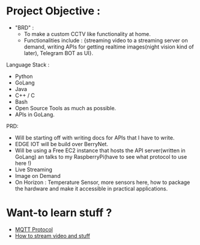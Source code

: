 
# Project Objective : 
  
- "BRD" : 
    - To make a custom CCTV like functionality at home.
    - Functionalities include : {streaming video to a streaming server on demand, writing APIs for getting realtime images(night vision kind of later), Telegram BOT as UI}.


Language Stack :     
- Python
- GoLang
- Java
- C++ / C 
- Bash
- Open Source Tools as much as possible.
- APIs in GoLang.

PRD:
- Will be starting off with writing docs for APIs that I have to write. 
- EDGE IOT will be build over BerryNet. 
- Will be using a Free EC2 instance that hosts the API server(written in GoLang) an talks to my RaspberryPi(have to see what protocol to use here !)
- Live Streaming
- Image on Demand
- On Horizon : Temperature Sensor, more sensors here, how to package the hardware and make it accessible in practical applications. 

# Want-to learn stuff ? 
- [MQTT Protocol](https://www.hivemq.com/mqtt-essentials/)
- [How to stream video and stuff](https://github.com/krzemienski/awesome-video)


